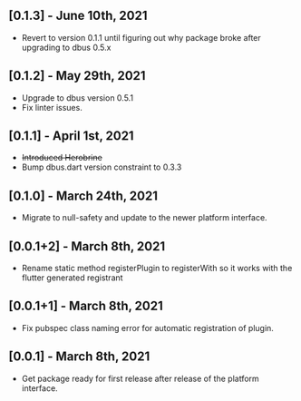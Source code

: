 ## [0.1.3] - June 10th, 2021
* Revert to version 0.1.1 until figuring out why package broke after upgrading to dbus 0.5.x

## [0.1.2] - May 29th, 2021
* Upgrade to dbus version 0.5.1
* Fix linter issues. 

## [0.1.1] - April 1st, 2021

* ~~Introduced Herobrine~~
* Bump dbus.dart version constraint to 0.3.3

## [0.1.0] - March 24th, 2021

* Migrate to null-safety and update to the newer platform interface.

## [0.0.1+2] - March 8th, 2021

* Rename static method registerPlugin to registerWith so it works with the flutter generated registrant 

## [0.0.1+1] - March 8th, 2021

* Fix pubspec class naming error for automatic registration of plugin.

## [0.0.1] - March 8th, 2021

* Get package ready for first release after release of the platform interface.